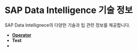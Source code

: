 SAP Data Intelligence 기술 정보
===
SAP Data Intellignece의 다양한 기술과 팁 관련 정보를 제공합니다.

* **[Operator](Operator/Readme.md)**
* **Test**
* 
